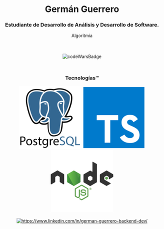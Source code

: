 <h1 align="center" > Germán Guerrero</h1>
        <h3 align="center">Estudiante de Desarrollo de Análisis y Desarrollo de Software.</h3>
           
       


 <p align="center"   >Algoritmia</p>
<p align="center" style="margin-top: 50px;"> <img  src="https://www.codewars.com/users/GermanGuerrero95/badges/large" alt="codeWarsBadge">  </p>
 <h3 style="margin-top: 50px;" align="center">Tecnologías™</h3>

<p align="center">
  <img src="https://raw.githubusercontent.com/devicons/devicon/master/icons/postgresql/postgresql-original-wordmark.svg" alt="postgresql" width="200" height="200"/>
  <img src="https://raw.githubusercontent.com/devicons/devicon/master/icons/typescript/typescript-original.svg" alt="typescript" width="200" height="200"/>
 <img src="https://raw.githubusercontent.com/devicons/devicon/master/icons/nodejs/nodejs-original-wordmark.svg" alt="nodejs" width="200" height="200"/>
</p>


<p align="center">
 <a href="https://linkedin.com/in/https://www.linkedin.com/in/german-guerrero-backend-dev/" target="blank"><img align="center" src="https://raw.githubusercontent.com/rahuldkjain/github-profile-readme-generator/master/src/images/icons/Social/linked-in-alt.svg" alt="https://www.linkedin.com/in/german-guerrero-backend-dev/" height="30" width="40" /></a>
</p>
</p>


